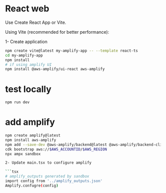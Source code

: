 # React web

Use Create React App or Vite.

Using Vite (recommended for better performance):

1- Create application

```sh
npm create vite@latest my-amplify-app -- --template react-ts
cd my-amplify-app
npm install
# if using amplify UI
npm install @aws-amplify/ui-react aws-amplify
```

# test locally

```js
npm run dev
```

# add amplify

````sh
npm create amplify@latest
npm install aws-amplify
npm add --save-dev @aws-amplify/backend@latest @aws-amplify/backend-cli@latest typescript
cdk bootstrap aws://$AWS_ACCOUNTID/$AWS_REGION
npx ampx sandbox

2- Update main.tsx to configure amplify

```tsx
# amplify_outputs generated by sandbox
import config from '../amplify_outputs.json'
Amplify.confugre(config)
````
